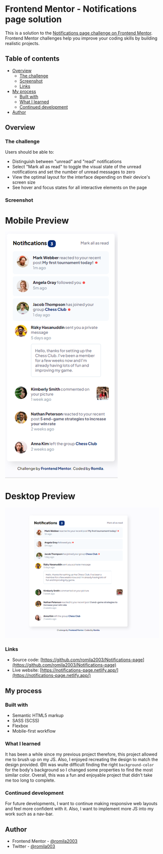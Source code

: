 # Frontend Mentor - Notifications page solution

This is a solution to the [Notifications page challenge on Frontend Mentor](https://www.frontendmentor.io/challenges/notifications-page-DqK5QAmKbC). Frontend Mentor challenges help you improve your coding skills by building realistic projects. 

## Table of contents

- [Overview](#overview)
  - [The challenge](#the-challenge)
  - [Screenshot](#screenshot)
  - [Links](#links)
- [My process](#my-process)
  - [Built with](#built-with)
  - [What I learned](#what-i-learned)
  - [Continued development](#continued-development) 
- [Author](#author)

## Overview

### The challenge

Users should be able to:

- Distinguish between "unread" and "read" notifications
- Select "Mark all as read" to toggle the visual state of the unread notifications and set the number of unread messages to zero
- View the optimal layout for the interface depending on their device's screen size
- See hover and focus states for all interactive elements on the page

### Screenshot

# Mobile Preview

![screenshot](https://github.com/romila2003/Notifications-page/blob/main/mobile%20preview.PNG)

# Desktop Preview 

![screenshot](https://github.com/romila2003/Notifications-page/blob/main/desktop%20preview.PNG)

### Links

 - Source code: [https://github.com/romila2003/Notifications-page](https://github.com/romila2003/Notifications-page)
 - Live website: [https://notifications-page.netlify.app/](https://notifications-page.netlify.app/)

## My process

### Built with

- Semantic HTML5 markup
- SASS (SCSS)
- Flexbox
- Mobile-first workflow

### What I learned

It has been a while since my previous project therefore, this project allowed me to brush up on my JS. Also, I enjoyed recreating the design to match the design provided. @It was wuite difficult finding the right `background-color` for the body's background so I changed some properties to find the most similar color. Overall, this was a fun and enjoyable project that didn't take me too long to complete.

### Continued development

For future developments, I want to continue making responsive web layouts and feel more confident with it. Also, I want to implement more JS into my work such as a nav-bar.


## Author

- Frontend Mentor - [@romila2003](https://www.frontendmentor.io/profile/romila2003)
- Twitter - [@romila003](https://www.twitter.com/romila003)

